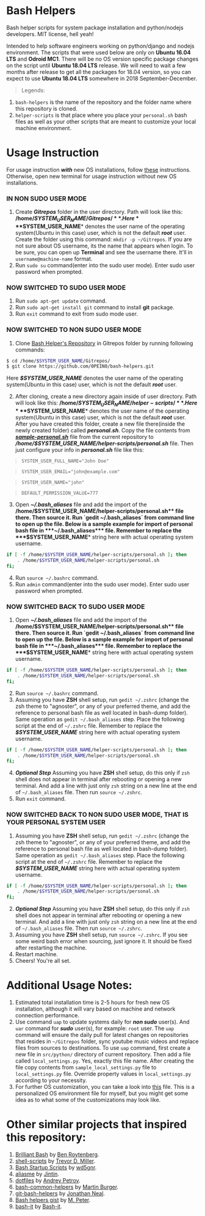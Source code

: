 # Bash Helpers
Bash helper scripts for system package installation and python/nodejs developers. MIT license, hell yeah!

Intended to help software engineers working on python/django and nodejs environment. The scripts that were used below are only on **Ubuntu 16.04 LTS** and **Odroid MC1**. There will be no OS version specific package changes on the script until **Ubuntu 18.04 LTS** release. We will need to wait a few months after release to get all the packages for 18.04 version, so you can expect to use **Ubuntu 18.04 LTS** somewhere in 2018 September-December.

>Legends:

1. `bash-helpers` is the name of the repository and the folder name where this repository is cloned.
2. `helper-scripts` is that place where you place your `personal.sh` bash files as well as your other scripts that are meant to customize your local machine  environment.

# Usage Instruction

For usage instruction ***with*** new OS installations, follow [these](docs/new-os-setup.md) instructions.
Otherwise, open new terminal for usage instruction without new OS installations.

### IN NON SUDO USER MODE
1. Create ***Gitrepos*** folder in the user directory. Path will look like this: **/home/$SYSTEM_USER_NAME/Gitrepos/**. Here ***$SYSTEM_USER_NAME*** denotes the user name of the operating system(Ubuntu in this case) user, which is not the default ***root*** user. Create the folder using this command: `mkdir -p ~/Gitrepos`. If you are not sure about OS username, its the name that appears when login. To be sure, you can open up **Terminal** and see the username there. It'll in `username@machine-name` format.
2. Run `sudo su` command(enter into the sudo user mode). Enter sudo user password when prompted.

### NOW SWITCHED TO SUDO USER MODE
1. Run `sudo apt-get update` command.
2. Run `sudo apt-get install git` command to install **git** package.
3. Run `exit` command to exit from sudo mode user.

### NOW SWITCHED TO NON SUDO USER MODE
1. Clone [Bash Helper's Repository](https://github.com/0PEIN0/bash-helpers) in Gitrepos folder by running following commands:
```sh
$ cd /home/$SYSTEM_USER_NAME/Gitrepos/
$ git clone https://github.com/0PEIN0/bash-helpers.git
```
Here ***$SYSTEM_USER_NAME*** denotes the user name of the operating system(Ubuntu in this case) user, which is not the default ***root*** user.

2. After cloning, create a new directory again inside of user directory. Path will look like this: **/home/$SYSTEM_USER_NAME/helper-scripts/**. Here ***$SYSTEM_USER_NAME*** denotes the user name of the operating system(Ubuntu in this case) user, which is not the default ***root*** user. After you have created this folder, create a new file there(inside the newly created folder) called ***personal.sh***. Copy the file contents from [***sample-personal.sh***](src/bash/sample-personal.sh) file from the current repository to ***/home/$SYSTEM_USER_NAME/helper-scripts/personal.sh*** file. Then just configure your info in ***personal.sh*** file like this:

>`SYSTEM_USER_FULL_NAME="John Doe"`

>`SYSTEM_USER_EMAIL="john@example.com"`

>`SYSTEM_USER_NAME="john"`

>`DEFAULT_PERMISSION_VALUE=777`

3. Open ***~/.bash_aliases*** file and add the import of the **/home/$SYSTEM_USER_NAME/helper-scripts/personal.sh** file there. Then source it. Run `gedit ~/.bash_aliases` from command line to open up the file. Below is a sample example for import of personal bash file in ***~/.bash_aliases*** file. Remember to replace the ***$SYSTEM_USER_NAME*** string here with actual operating system username.
```bash
if [ -f /home/$SYSTEM_USER_NAME/helper-scripts/personal.sh ]; then
    . /home/$SYSTEM_USER_NAME/helper-scripts/personal.sh
fi;
```
4. Run `source ~/.bashrc` command.
5. Run `admin` command(enter into the sudo user mode). Enter sudo user password when prompted.

### NOW SWITCHED BACK TO SUDO USER MODE
1. Open ***~/.bash_aliases*** file and add the import of the **/home/$SYSTEM_USER_NAME/helper-scripts/personal.sh** file there. Then source it. Run `gedit ~/.bash_aliases` from command line to open up the file. Below is a sample example for import of personal bash file in ***~/.bash_aliases*** file. Remember to replace the ***$SYSTEM_USER_NAME*** string here with actual operating system username.
```bash
if [ -f /home/$SYSTEM_USER_NAME/helper-scripts/personal.sh ]; then
    . /home/$SYSTEM_USER_NAME/helper-scripts/personal.sh
fi;
```
2. Run `source ~/.bashrc` command.
3. Assuming you have **ZSH** shell setup, run `gedit ~/.zshrc` (change the zsh theme to "agnoster", or any of your preferred theme, and add the reference to personal bash file as well located in bash-dump folder). Same operation as `gedit ~/.bash_aliases` step. Place the following script at the end of `~/.zshrc` file. Remember to replace the ***$SYSTEM_USER_NAME*** string here with actual operating system username.
```bash
if [ -f /home/$SYSTEM_USER_NAME/helper-scripts/personal.sh ]; then
    . /home/$SYSTEM_USER_NAME/helper-scripts/personal.sh
fi;
```
4. ***Optional Step*** Assuming you have **ZSH** shell setup, do this only if `zsh` shell does not appear in terminal after rebooting or opening a new terminal. And add a line with just only `zsh` string on a new line at the end of `~/.bash_aliases` file. Then run `source ~/.zshrc`.
5. Run `exit` command.

### NOW SWITCHED BACK TO NON SUDO USER MODE, THAT IS YOUR PERSONAL SYSTEM USER
1. Assuming you have **ZSH** shell setup, run `gedit ~/.zshrc` (change the zsh theme to "agnoster", or any of your preferred theme, and add the reference to personal bash file as well located in bash-dump folder). Same operation as `gedit ~/.bash_aliases` step. Place the following script at the end of `~/.zshrc` file. Remember to replace the ***$SYSTEM_USER_NAME*** string here with actual operating system username.
```bash
if [ -f /home/$SYSTEM_USER_NAME/helper-scripts/personal.sh ]; then
    . /home/$SYSTEM_USER_NAME/helper-scripts/personal.sh
fi;
```
2. ***Optional Step*** Assuming you have **ZSH** shell setup, do this only if `zsh` shell does not appear in terminal after rebooting or opening a new terminal. And add a line with just only `zsh` string on a new line at the end of `~/.bash_aliases` file. Then run `source ~/.zshrc`.
3. Assuming you have **ZSH** shell setup, run `source ~/.zshrc`. If you see some weird bash error when sourcing, just ignore it. It should be fixed after restarting the machine.
4. Restart machine.
5. Cheers! You're all set.

# Additional Usage Notes:

1. Estimated total installation time is 2-5 hours for fresh new OS installation, although it will vary based on machine and network connection performance.
2. Use command `uap` to update systems daily for ***non sudo*** user(s). And `uar` command for ***sudo*** user(s), for example: `root` user. The `uap` command will ensure the daily pull for latest changes on repositories that resides in `~/Gitrepos` folder, sync youtube music videos and replace files from sources to destinations. To use `uap` command, first create a new file in `src/python/` directory of current repository. Then add a file called `local_settings.py`. Yes, exactly this file name. After creating the file copy contents from `sample_local_settings.py` file to `local_settings.py` file. Override property values in `local_settings.py` according to your necessity.
3. For further OS customization, you can take a look into [this](docs/personalized-manual-intervention.md) file. This is a personalized OS environment file for myself, but you might get some idea as to what some of the customizations may look like.

# Other similar projects that inspired this repository:

1. [Brilliant Bash](https://github.com/roytenberg/brilliant-bash) by [Ben Roytenberg](https://github.com/roytenberg).
2. [shell-scripts](https://github.com/trevordmiller/shell-scripts) by [Trevor D. Miller](https://github.com/trevordmiller).
3. [Bash Startup Scripts](https://github.com/wd5gnr/bashrc) by [wd5gnr](https://github.com/wd5gnr).
3. [aliasme](https://github.com/Jintin/aliasme) by [Jintin](https://github.com/Jintin).
4. [dotfiles](https://github.com/shazow/dotfiles) by [Andrey Petrov](https://github.com/shazow).
5. [bash-common-helpers](https://github.com/martinburger/bash-common-helpers) by [Martin Burger](https://github.com/martinburger).
6. [git-bash-helpers](https://github.com/jonathantneal/git-bash-helpers) by [Jonathan Neal](https://github.com/jonathantneal).
7. [Bash helpers gist](https://gist.github.com/mpneuried/5916618) by [M. Peter](https://github.com/mpneuried).
8. [bash-it](https://github.com/Bash-it/bash-it) by [Bash-it](https://github.com/Bash-it).
